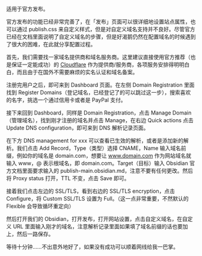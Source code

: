 适用于官方发布。

官方发布的功能已经非常完善了，在「发布」页面可以很详细地设置站点属性，也可以通过 publish.css 来自定义样式，但是对自定义域名支持并不良好。尽管官方已经在文档里面说明了自定义域名的步骤，但是好渴鹅仍然在配置域名的时候遇到了很大的困难，在此就分享配置过程。

首先，我们需要找一家域名提供商和域名服务商。这里建议直接使用官方推荐（也是保证一定能成功）的 [Cloudflare](https://www.cloudflare-cn.com/) 作为提供商/服务商，各项服务安排得明明白白，而且由于在国外不需要麻烦的实名认证和域名备案。

注册完用户之后，即可来到 Dashboard 页面。在左侧 Domain Registration 里面找到 Register Domains（登记域名，已经登记了的可以跳过这一步），搜索喜欢的名字，挑选一个通过信用卡或者是 PayPal 支付。

接下来回到 Dashboard，同样是 Domain Registration，点击 Manage Domain（管理域名），找到刚才注册的域名并点击 Manage，在右边 Quick actions 点击 Update DNS configuration，即可来到 DNS 解析记录页面。

在下方 DNS management for xxx 可以查看已生效的解析，或者是添加新的解析。我们点击 Add Record，Type（类型）选择 CNAME，Name 输入域名前缀，例如你的域名是 domain.com，想要让 www.domain.com 作为网站域名就输入 www，@ 表示根域名，即 domain.com。Target（目标）输入 Obsidian 官方文档里面要求输入的 publish-main.obsidian.md，注意不要有任何更改。然后将 Proxy status 打开，TTL 不变，点击 Save 即可。

接着我们点击左边的 SSL/TLS，看到右边的 SSL/TLS encryption，点击 Configure，将 Custom SSL/TLS 设置为 Full。（这一点非常重要，不然默认的 Flexible 会导致循环重定向）

然后打开我们的 Obsidian，打开发布，打开网站设置，点击自定义域名，在自定义 URL 里面输入刚才的域名，注意解析记录里面如果填了域名前缀的话也要加上，然后一路保存。

等待十分钟……不出意外地好了，如果没有成功可以顺着网线给我一巴掌。